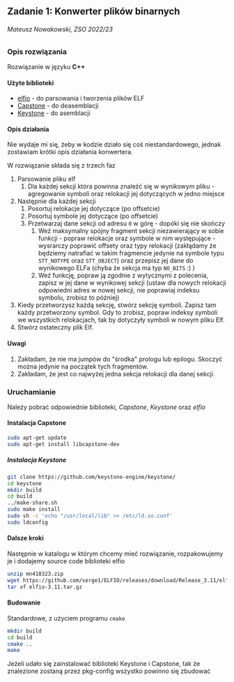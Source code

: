 ## Zadanie 1: Konwerter plików binarnych
###### Mateusz Nowakowski, ZSO 2022/23
### Opis rozwiązania
Rozwiązanie w języku **C++**
#### Użyte biblioteki
* [elfio](https://elfio.sourceforge.net/) - do parsowania i tworzenia plików ELF
* [Capstone](https://www.capstone-engine.org/) - do deasemblacji
* [Keystone](https://www.keystone-engine.org/) - do asemblacji
#### Opis działania

Nie wydaje mi się, żeby w kodzie działo się coś niestandardowego, jednak zostawiam krótki opis działania konwertera.

W rozwiązanie składa się z trzech faz
1. Parsowanie pliku elf 
   1. Dla każdej sekcji która powinna znaleźć się w wynikowym pliku - agregowanie symboli oraz relokacji jej dotyczących w jedno miejsce
2. Następnie dla każdej sekcji
   1. Posortuj relokacje jej dotyczące (po offsetcie) 
   2. Posortuj symbole jej dotyczące (po offsetcie)
   3. Przetwarzaj dane sekcji od adresu `0` w górę - dopóki się nie skończy
      1. Weź maksymalny spójny fragment sekcji niezawierający w sobie funkcji - popraw relokacje oraz symbole w nim występujące - wysrarczy poprawić offsety oraz typy relokacji (zakłądamy że będziemy natrafiać w takim fragmencie jedynie na symbole typu `STT_NOTYPE` oraz `STT_OBJECT`) oraz przepisz jej dane do wynikowego ELFa (chyba że sekcja ma typ `NO_BITS` :) )
      2. Weź funkcję, popraw ją zgodnie z wytycznymi z polecenia, zapisz w jej dane w wynikowej sekcji (ustaw dla nowych relokacji odpowiedni adres w nowej sekcji, nie poprawiaj indeksu symbolu, zrobisz to później)
3. Kiedy przetworzysz każdą sekcję, stwórz sekcję symboli. Zapisz tam każdy przetworzony symbol. Gdy to zrobisz, popraw indeksy symboli we wszystkich relokacjach, tak by dotyczyły symboli w nowym pliku Elf.
4. Stwórz ostateczny plik Elf.

#### Uwagi
1. Zakładam, że nie ma jumpów do "środka" prologu lub epilogu. Skoczyć można jedynie na początek tych fragmentów.
2. Zakładam, że jest co najwyżej jedna sekcja relokacji dla danej sekcji.

### Uruchamianie
Należy pobrać odpowiednie biblioteki, <em>Capstone</em>, <em>Keystone</em> oraz _elfio_

#### Instalacja Capstone
```bash
sudo apt-get update
sudo apt-get install libcapstone-dev
```
##### Instalacja Keystone
```bash
git clone https://github.com/keystone-engine/keystone/
cd keystone
mkdir build
cd build
../make-share.sh
sudo make install
sudo sh -c 'echo "/usr/local/lib" >> /etc/ld.so.conf'
sudo ldconfig
```
#### Dalsze kroki
Następnie w katalogu w którym chcemy mieć rozwiązanie, rozpakowujemy je i dodajemy source code biblioteki elfio
````bash
unzip mn418323.zip
wget https://github.com/serge1/ELFIO/releases/download/Release_3.11/elfio-3.11.tar.gz
tar xf elfio-3.11.tar.gz
````
#### Budowanie
Standardowe, z użyciem programu `cmake`
```bash
mkdir build
cd build
cmake ..
make
```
Jeżeli udało się zainstalować biblioteki Keystone i Capstone, tak że znalezione zostaną przez pkg-config wszystko powinno się zbudować

